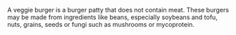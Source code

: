 A veggie burger is a burger patty that does not contain meat. These burgers may be made from ingredients like beans, especially soybeans and tofu, nuts, grains, seeds or fungi such as mushrooms or mycoprotein.